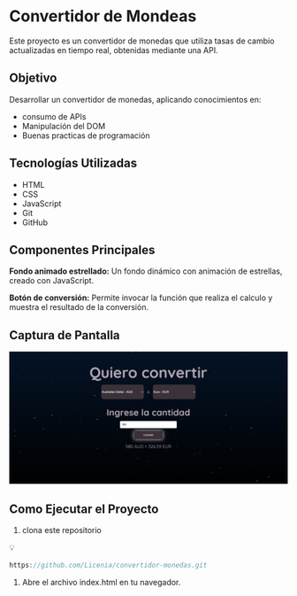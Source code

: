 # Convertidor de Mondeas
Este  proyecto es un convertidor de  monedas que utiliza tasas de cambio actualizadas en tiempo real, obtenidas mediante una API.

## Objetivo

Desarrollar un convertidor de monedas, aplicando conocimientos en:

- consumo de APIs
- Manipulación del DOM
- Buenas practicas de programación

## Tecnologías Utilizadas
- HTML
- CSS
- JavaScript
- Git
- GitHub

## Componentes Principales

**Fondo animado estrellado:** Un fondo dinámico con animación de estrellas, creado con JavaScript. 

**Botón de conversión:** Permite invocar la función  que realiza el calculo y muestra el resultado de la conversión.

## Captura de Pantalla

![Captura de pantalla](captura.png)

## Como Ejecutar el Proyecto

1. clona este repositorio

<aside>
💡

```jsx
https://github.com/Licenia/convertidor-monedas.git
```

</aside>

1. Abre el archivo index.html en tu navegador.